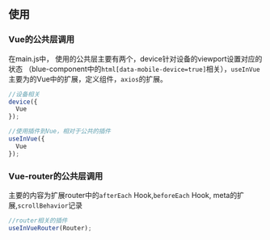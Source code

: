 ## 使用

### Vue的公共层调用
在main.js中， 使用的公共层主要有两个，device针对设备的viewport设置对应的状态
（blue-component中的```html[data-mobile-device=true]```相关），```useInVue```
主要为的Vue中的扩展，定义组件，```axios```的扩展。
```javascript
//设备相关
device({
  Vue
});

//使用插件到Vue，相对于公共的插件
useInVue({
  Vue
});
```

### Vue-router的公共层调用
主要的内容为扩展router中的```afterEach``` Hook,```beforeEach``` Hook,
meta的扩展,```scrollBehavior```记录
```javascript
//router相关的插件
useInVueRouter(Router);
```